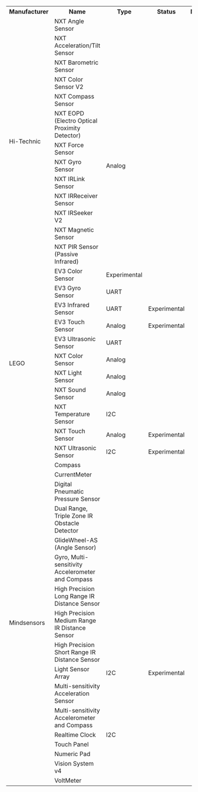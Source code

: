<table>
<tr><th>Manufacturer<th>Name<th>Type<th>Status<th>Notes
<tr><td rowspan="13">Hi-Technic<td>NXT Angle Sensor
<tr><td>NXT Acceleration/Tilt Sensor
<tr><td>NXT Barometric Sensor
<tr><td>NXT Color Sensor V2
<tr><td>NXT Compass Sensor
<tr><td>NXT EOPD (Electro Optical Proximity Detector)
<tr><td>NXT Force Sensor
<tr><td>NXT Gyro Sensor<td>Analog
<tr><td>NXT IRLink Sensor
<tr><td>NXT IRReceiver Sensor
<tr><td>NXT IRSeeker V2
<tr><td>NXT Magnetic Sensor
<tr><td>NXT PIR Sensor (Passive Infrared)
<tr><td rowspan="11">LEGO<td>EV3 Color Sensor<td>Experimental
<tr><td>EV3 Gyro Sensor<td>UART
<tr><td>EV3 Infrared Sensor<td>UART<td>Experimental
<tr><td>EV3 Touch Sensor<td>Analog<td>Experimental
<tr><td>EV3 Ultrasonic Sensor<td>UART
<tr><td>NXT Color Sensor<td>Analog
<tr><td>NXT Light Sensor<td>Analog
<tr><td>NXT Sound Sensor<td>Analog
<tr><td>NXT Temperature Sensor<td>I2C
<tr><td>NXT Touch Sensor<td>Analog<td>Experimental
<tr><td>NXT Ultrasonic Sensor<td>I2C<td>Experimental
<tr><td rowspan="17">Mindsensors<td>Compass
<tr><td>CurrentMeter
<tr><td>Digital Pneumatic Pressure Sensor
<tr><td>Dual Range, Triple Zone IR Obstacle Detector
<tr><td>GlideWheel-AS (Angle Sensor)
<tr><td>Gyro, Multi-sensitivity Accelerometer and Compass
<tr><td>High Precision Long Range IR Distance Sensor
<tr><td>High Precision Medium Range IR Distance Sensor
<tr><td>High Precision Short Range IR Distance Sensor
<tr><td>Light Sensor Array<td>I2C<td>Experimental
<tr><td>Multi-sensitivity Acceleration Sensor
<tr><td>Multi-sensitivity Accelerometer and Compass
<tr><td>Realtime Clock<td>I2C
<tr><td>Touch Panel
<tr><td>Numeric Pad
<tr><td>Vision System v4
<tr><td>VoltMeter
</table>
